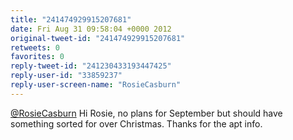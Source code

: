 ```yaml
---
title: "241474929915207681"
date: Fri Aug 31 09:58:04 +0000 2012
original-tweet-id: "241474929915207681"
retweets: 0
favorites: 0
reply-tweet-id: "241230433193447425"
reply-user-id: "33859237"
reply-user-screen-name: "RosieCasburn"
---
```

<a href="https://twitter.com/RosieCasburn">@RosieCasburn</a> Hi Rosie, no plans for September but should have something sorted for over Christmas. Thanks for the apt info.

